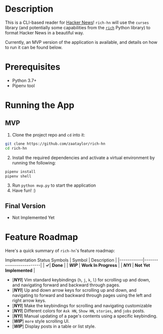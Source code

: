 # Description

This is a CLI-based reader for [Hacker News](https://news.ycombinator.com/)! `rich-hn` will use the `curses` library (and potentially some capabilities from the [`rich`](https://github.com/willmcgugan/rich) Python library) to format Hacker News in a beautiful way.

Currently, an MVP version of the application is available, and details on how to run it can be found below. 

# Prerequisites

- Python 3.7+
- Pipenv tool

# Running the App

## MVP
1. Clone the project repo and `cd` into it:
```bash
git clone https://github.com/zaataylor/rich-hn
cd rich-hn
```
2. Install the required dependencies and activate a virtual environment by running the following:
```bash
pipenv install
pipenv shell
```
3. Run `python mvp.py` to start the application
4. Have fun! :)

## Final Version
- Not Implemented Yet

# Feature Roadmap

Here's a quick summary of `rich-hn`'s feature roadmap:

Implementation Status Symbols
| Symbol     | Description             |
|------------|-------------------------|
| **&check;**| **Done**                |
| **_WIP_**  | **Work In Progress**    |
| **_NYI_**  | **Not Yet Implemented** |


- [**_NYI_**] Vim standard keybindings (`h`, `j`, `k`, `l`) for scrolling up and down, and navigating forward and backward through pages.
- [**_NYI_**] Up and down arrow keys for scrolling up and down, and navigating to forward and backward through pages using the left and right arrow keys.
- [**_NYI_**] Make the keybindings for scrolling and navigating customizable
- [**_NYI_**] Different colors for `Ask HN`, `Show HN`, `stories`, and `jobs` posts.
- [**_NYI_**] Manual updating of a page's contents using a specific keybinding.
- [**_WIP_**] `more` style scrolling UI.
- [**_WIP_**] Display posts in a table or list style.